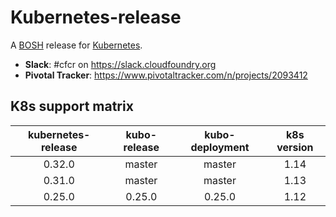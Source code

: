 # Kubernetes-release
A [BOSH](http://bosh.io/) release for [Kubernetes](http://kubernetes.io).

- **Slack**: #cfcr on https://slack.cloudfoundry.org
- **Pivotal Tracker**: https://www.pivotaltracker.com/n/projects/2093412

## K8s support matrix
| kubernetes-release 	| kubo-release 	| kubo-deployment 	| k8s version 	|
|:------------------:	|:------------:	|:---------------:	|:-----------:	|
|       0.32.0       	|    master    	|      master     	|     1.14    	|
|       0.31.0       	|    master    	|      master     	|     1.13    	|
|       0.25.0       	|    0.25.0    	|      0.25.0     	|     1.12    	|
